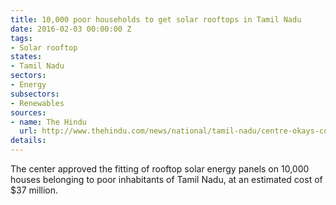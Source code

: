 ```yaml
---
title: 10,000 poor households to get solar rooftops in Tamil Nadu
date: 2016-02-03 00:00:00 Z
tags:
- Solar rooftop
states:
- Tamil Nadu
sectors:
- Energy
subsectors:
- Renewables
sources:
- name: The Hindu
  url: http://www.thehindu.com/news/national/tamil-nadu/centre-okays-construction-of-23476-affordable-houses-in-tamil-nadu/article8151779.ece
details: 
---
```


The center approved the fitting of rooftop solar energy panels on 10,000 houses belonging to poor inhabitants of Tamil Nadu, at an estimated cost of $37 million.
